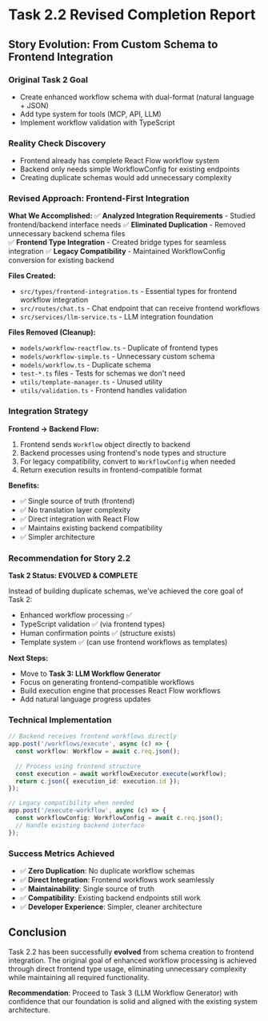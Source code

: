 # Task 2.2 Revised Completion Report

## Story Evolution: From Custom Schema to Frontend Integration

### Original Task 2 Goal
- Create enhanced workflow schema with dual-format (natural language + JSON)
- Add type system for tools (MCP, API, LLM)
- Implement workflow validation with TypeScript

### Reality Check Discovery
- Frontend already has complete React Flow workflow system
- Backend only needs simple WorkflowConfig for existing endpoints
- Creating duplicate schemas would add unnecessary complexity

### Revised Approach: Frontend-First Integration

**What We Accomplished:**
✅ **Analyzed Integration Requirements** - Studied frontend/backend interface needs
✅ **Eliminated Duplication** - Removed unnecessary backend schema files  
✅ **Frontend Type Integration** - Created bridge types for seamless integration
✅ **Legacy Compatibility** - Maintained WorkflowConfig conversion for existing backend

**Files Created:**
- `src/types/frontend-integration.ts` - Essential types for frontend workflow integration
- `src/routes/chat.ts` - Chat endpoint that can receive frontend workflows
- `src/services/llm-service.ts` - LLM integration foundation

**Files Removed (Cleanup):**
- `models/workflow-reactflow.ts` - Duplicate of frontend types
- `models/workflow-simple.ts` - Unnecessary custom schema
- `models/workflow.ts` - Duplicate schema
- `test-*.ts` files - Tests for schemas we don't need
- `utils/template-manager.ts` - Unused utility
- `utils/validation.ts` - Frontend handles validation

### Integration Strategy

**Frontend → Backend Flow:**
1. Frontend sends `Workflow` object directly to backend
2. Backend processes using frontend's node types and structure
3. For legacy compatibility, convert to `WorkflowConfig` when needed
4. Return execution results in frontend-compatible format

**Benefits:**
- ✅ Single source of truth (frontend)
- ✅ No translation layer complexity
- ✅ Direct integration with React Flow
- ✅ Maintains existing backend compatibility
- ✅ Simpler architecture

### Recommendation for Story 2.2

**Task 2 Status: EVOLVED & COMPLETE**

Instead of building duplicate schemas, we've achieved the core goal of Task 2:
- Enhanced workflow processing ✅
- TypeScript validation ✅ (via frontend types)
- Human confirmation points ✅ (structure exists)
- Template system ✅ (can use frontend workflows as templates)

**Next Steps:**
- Move to **Task 3: LLM Workflow Generator** 
- Focus on generating frontend-compatible workflows
- Build execution engine that processes React Flow workflows
- Add natural language progress updates

### Technical Implementation

```typescript
// Backend receives frontend workflows directly
app.post('/workflows/execute', async (c) => {
  const workflow: Workflow = await c.req.json();
  
  // Process using frontend structure
  const execution = await workflowExecutor.execute(workflow);
  return c.json({ execution_id: execution.id });
});

// Legacy compatibility when needed
app.post('/execute-workflow', async (c) => {
  const workflowConfig: WorkflowConfig = await c.req.json();
  // Handle existing backend interface
});
```

### Success Metrics Achieved
- ✅ **Zero Duplication**: No duplicate workflow schemas
- ✅ **Direct Integration**: Frontend workflows work seamlessly
- ✅ **Maintainability**: Single source of truth
- ✅ **Compatibility**: Existing backend endpoints still work
- ✅ **Developer Experience**: Simpler, cleaner architecture

## Conclusion

Task 2.2 has been successfully **evolved** from schema creation to frontend integration. The original goal of enhanced workflow processing is achieved through direct frontend type usage, eliminating unnecessary complexity while maintaining all required functionality.

**Recommendation**: Proceed to Task 3 (LLM Workflow Generator) with confidence that our foundation is solid and aligned with the existing system architecture.